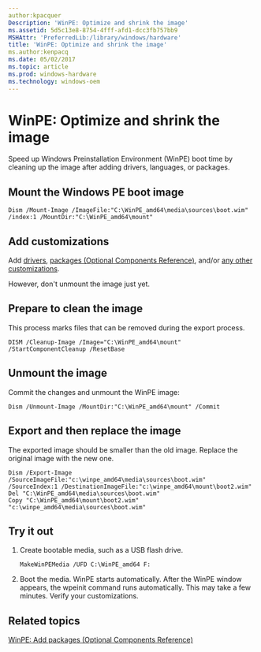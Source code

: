 ```yaml
---
author:kpacquer
Description: 'WinPE: Optimize and shrink the image'
ms.assetid: 5d5c13e8-8754-4fff-afd1-dcc3fb757bb9
MSHAttr: 'PreferredLib:/library/windows/hardware'
title: 'WinPE: Optimize and shrink the image'
ms.author:kenpacq
ms.date: 05/02/2017
ms.topic: article
ms.prod: windows-hardware
ms.technology: windows-oem
---
```


# WinPE: Optimize and shrink the image

Speed up Windows Preinstallation Environment (WinPE) boot time by cleaning up the image after adding drivers, languages, or packages.

## <span id="Mount_the_Windows_PE_boot_image"></span>Mount the Windows PE boot image

```
Dism /Mount-Image /ImageFile:"C:\WinPE_amd64\media\sources\boot.wim" /index:1 /MountDir:"C:\WinPE_amd64\mount"
```

## <span id="Add_customizations"></span><span id="add_customizations"></span><span id="ADD_CUSTOMIZATIONS"></span>Add customizations

Add [drivers](winpe-add-drivers.md), [packages (Optional Components Reference)](winpe-add-packages--optional-components-reference.md), and/or [any other customizations](winpe-mount-and-customize.md).

However, don't unmount the image just yet.

## <span id="Prepare_to_clean_the_image"></span>Prepare to clean the image

This process marks files that can be removed during the export process. 

```
DISM /Cleanup-Image /Image="C:\WinPE_amd64\mount" /StartComponentCleanup /ResetBase 
```

## <span id="Unmount_the_image"></span>Unmount the image
	
Commit the changes and unmount the WinPE image:
```
Dism /Unmount-Image /MountDir:"C:\WinPE_amd64\mount" /Commit
```

## <span id="Export_and_then_replace_the_image"></span>Export and then replace the image

The exported image should be smaller than the old image. Replace the original image with the new one. 

```
Dism /Export-Image /SourceImageFile:"c:\winpe_amd64\media\sources\boot.wim" /SourceIndex:1 /DestinationImageFile:"c:\winpe_amd64\mount\boot2.wim"
Del "C:\WinPE_amd64\media\sources\boot.wim"
Copy "C:\WinPE_amd64\mount\boot2.wim" "c:\winpe_amd64\media\sources\boot.wim"
```

## <span id="Try_it_out"></span>Try it out

1.  Create bootable media, such as a USB flash drive.

    ```
    MakeWinPEMedia /UFD C:\WinPE_amd64 F:
    ```

2.  Boot the media. WinPE starts automatically. After the WinPE window appears, the wpeinit command runs automatically. This may take a few minutes. Verify your customizations.


## <span id="related_topics"></span>Related topics

[WinPE: Add packages (Optional Components Reference)](winpe-add-packages--optional-components-reference.md)

 

 






